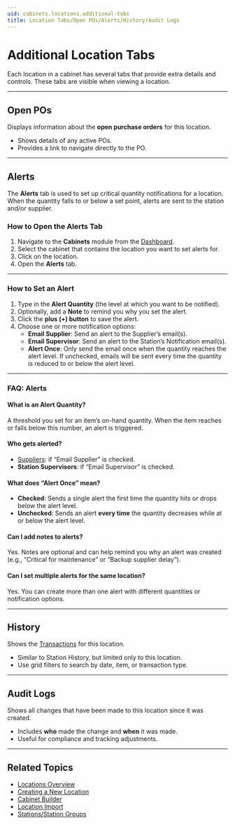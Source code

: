 ```yaml
---
uid: cabinets.locations.additional-tabs
title: Location Tabs/Open POs/Alerts/History/Audit Logs
---
```


# Additional Location Tabs

Each location in a cabinet has several tabs that provide extra details and controls. These tabs are visible when viewing a location.

---

## Open POs
Displays information about the **open purchase orders** for this location.  
- Shows details of any active POs.  
- Provides a link to navigate directly to the PO.

---

## Alerts
The **Alerts** tab is used to set up critical quantity notifications for a location.  
When the quantity falls to or below a set point, alerts are sent to the station and/or supplier.

### How to Open the Alerts Tab
1. Navigate to the **Cabinets** module from the [Dashboard](xref:dashboard).  
2. Select the cabinet that contains the location you want to set alerts for.  
3. Click on the location.  
4. Open the **Alerts** tab.  

---

### How to Set an Alert
1. Type in the **Alert Quantity** (the level at which you want to be notified).  
2. Optionally, add a **Note** to remind you why you set the alert.  
3. Click the **plus (+) button** to save the alert.  
4. Choose one or more notification options:  
   - **Email Supplier**: Send an alert to the Supplier’s email(s).  
   - **Email Supervisor**: Send an alert to the Station’s Notification email(s).  
   - **Alert Once**: Only send the email once when the quantity reaches the alert level. If unchecked, emails will be sent every time the quantity is reduced to or below the alert level.  

---

### FAQ: Alerts

#### What is an Alert Quantity?
A threshold you set for an item’s on-hand quantity. When the item reaches or falls below this number, an alert is triggered.

#### Who gets alerted?
- [Suppliers](xref:suppliers): if “Email Supplier” is checked.  
- **Station Supervisors**: if “Email Supervisor” is checked.  

#### What does “Alert Once” mean?
- **Checked**: Sends a single alert the first time the quantity hits or drops below the alert level.  
- **Unchecked**: Sends an alert **every time** the quantity decreases while at or below the alert level.

#### Can I add notes to alerts?
Yes. Notes are optional and can help remind you why an alert was created (e.g., “Critical for maintenance” or “Backup supplier delay”).

#### Can I set multiple alerts for the same location?
Yes. You can create more than one alert with different quantities or notification options.

---

## History
Shows the [Transactions](xref:transactions) for this location.  
- Similar to Station History, but limited only to this location.  
- Use grid filters to search by date, item, or transaction type.

---

## Audit Logs
Shows all changes that have been made to this location since it was created.  
- Includes **who** made the change and **when** it was made.  
- Useful for compliance and tracking adjustments.

---

## Related Topics
- [Locations Overview](xref:cabinets.locations)  
- [Creating a New Location](xref:cabinets.create-location)  
- [Cabinet Builder](xref:cabinets.builder)  
- [Location Import](xref:cabinets.location-import)  
- [Stations/Station Groups](xref:stations)  
